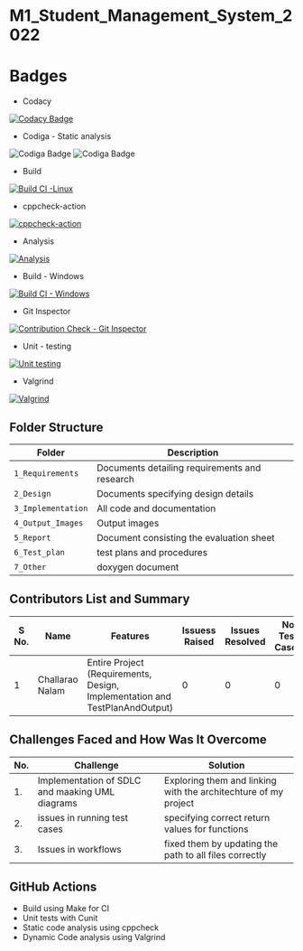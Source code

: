 # M1_Student_Management_System_2022

# Badges

* Codacy

[![Codacy Badge](https://app.codacy.com/project/badge/Grade/e1d0140eed694255b1252dadc688aca3)](https://www.codacy.com/gh/ChallaraoNalam/M1_Student_Management_System_2022/dashboard?utm_source=github.com&amp;utm_medium=referral&amp;utm_content=ChallaraoNalam/M1_Student_Management_System_2022&amp;utm_campaign=Badge_Grade)

* Codiga - Static analysis

![Codiga Badge](https://api.codiga.io/project/32235/score/svg)
![Codiga Badge](https://api.codiga.io/project/32235/status/svg)

* Build

[![Build CI -Linux](https://github.com/ChallaraoNalam/M1_Student_Management_System_2022/actions/workflows/c-cpp.yml/badge.svg)](https://github.com/ChallaraoNalam/M1_Student_Management_System_2022/actions/workflows/c-cpp.yml)

* cppcheck-action

[![cppcheck-action](https://github.com/ChallaraoNalam/M1_Student_Management_System_2022/actions/workflows/cppcheck-action.yml/badge.svg)](https://github.com/ChallaraoNalam/M1_Student_Management_System_2022/actions/workflows/cppcheck-action.yml)

* Analysis

[![Analysis](https://github.com/ChallaraoNalam/M1_Student_Management_System_2022/actions/workflows/Analysis.yml/badge.svg)](https://github.com/ChallaraoNalam/M1_Student_Management_System_2022/actions/workflows/Analysis.yml)

* Build - Windows

[![Build CI - Windows](https://github.com/ChallaraoNalam/M1_Student_Management_System_2022/actions/workflows/Build_Windows.yml/badge.svg)](https://github.com/ChallaraoNalam/M1_Student_Management_System_2022/actions/workflows/Build_Windows.yml)

* Git Inspector

[![Contribution Check - Git Inspector](https://github.com/ChallaraoNalam/M1_Student_Management_System_2022/actions/workflows/git_inspector.yml/badge.svg)](https://github.com/ChallaraoNalam/M1_Student_Management_System_2022/actions/workflows/git_inspector.yml)

* Unit - testing

[![Unit testing](https://github.com/ChallaraoNalam/M1_Student_Management_System_2022/actions/workflows/unit-test.yml/badge.svg)](https://github.com/ChallaraoNalam/M1_Student_Management_System_2022/actions/workflows/unit-test.yml/)

* Valgrind

[![Valgrind](https://github.com/ChallaraoNalam/M1_Student_Management_System_2022/actions/workflows/valgrind.yml/badge.svg)](https://github.com/ChallaraoNalam/M1_Student_Management_System_2022/actions/workflows/valgrind.yml)


## Folder Structure
Folder             | Description
-------------------| -----------------------------------------
`1_Requirements`   | Documents detailing requirements and research
`2_Design`         | Documents specifying design details
`3_Implementation` | All code and documentation
`4_Output_Images`  | Output images 
`5_Report`         |Document consisting the evaluation sheet
`6_Test_plan`      |test plans and procedures
`7_Other`         |doxygen document


## Contributors List and Summary
S No. |  Name               |    Features    | Issuess Raised |Issues Resolved|No Test Cases|Test Case Pass
-------|---------------------|----------------|----------------|---------------|-------------|--------------
1      | Challarao Nalam  | Entire Project (Requirements, Design, Implementation and TestPlanAndOutput)  | 0        |0  | 0 | 0  

## Challenges Faced and How Was It Overcome
| No. | Challenge | Solution
|-----|-----------|--------
|1. | Implementation of SDLC and maaking UML diagrams | Exploring them and linking with the architechture of my project 
|2. | issues in running test cases | specifying correct return values for functions
|3. | Issues in workflows | fixed them by updating the path to all files correctly

## GitHub Actions
* Build using Make for CI
* Unit tests with Cunit
* Static code analysis using cppcheck
* Dynamic Code analysis using Valgrind
